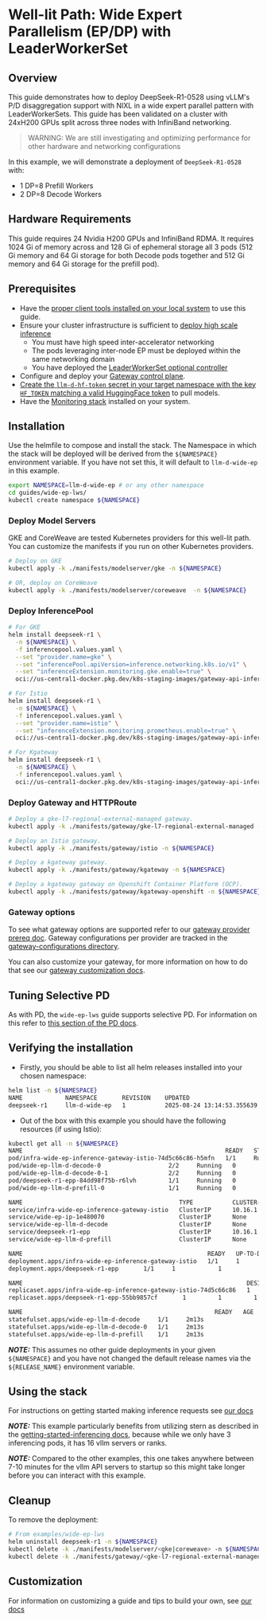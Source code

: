 # Well-lit Path: Wide Expert Parallelism (EP/DP) with LeaderWorkerSet

## Overview

This guide demonstrates how to deploy DeepSeek-R1-0528 using vLLM's P/D disaggregation support with NIXL in a wide expert parallel pattern with LeaderWorkerSets. This guide has been validated on a cluster with 24xH200 GPUs split across three nodes with InfiniBand networking.

> WARNING: We are still investigating and optimizing performance for other hardware and networking configurations

In this example, we will demonstrate a deployment of `DeepSeek-R1-0528` with:

- 1 DP=8 Prefill Workers
- 2 DP=8 Decode Workers

## Hardware Requirements

This guide requires 24 Nvidia H200 GPUs and InfiniBand RDMA. It requires 1024 Gi of memory across and 128 Gi of ephemeral storage all 3 pods (512 Gi memory and 64 Gi storage for both Decode pods together and 512 Gi memory and 64 Gi storage for the prefill pod).

## Prerequisites

- Have the [proper client tools installed on your local system](../prereq/client-setup/README.md) to use this guide.
- Ensure your cluster infrastructure is sufficient to [deploy high scale inference](../prereq/infrastructure/README.md)
  - You must have high speed inter-accelerator networking
  - The pods leveraging inter-node EP must be deployed within the same networking domain
  - You have deployed the [LeaderWorkerSet optional controller](../prereq/infrastructure/README.md#optional-install-leaderworkerset-for-multi-host-inference)
- Configure and deploy your [Gateway control plane](../prereq/gateway-provider/README.md).
- [Create the `llm-d-hf-token` secret in your target namespace with the key `HF_TOKEN` matching a valid HuggingFace token](../prereq/client-setup/README.md#huggingface-token) to pull models.
- Have the [Monitoring stack](../../docs/monitoring/README.md) installed on your system.

## Installation

Use the helmfile to compose and install the stack. The Namespace in which the stack will be deployed will be derived from the `${NAMESPACE}` environment variable. If you have not set this, it will default to `llm-d-wide-ep` in this example.

```bash
export NAMESPACE=llm-d-wide-ep # or any other namespace
cd guides/wide-ep-lws/
kubectl create namespace ${NAMESPACE}
```

### Deploy Model Servers

GKE and CoreWeave are tested Kubernetes providers for this well-lit path. You can customize the manifests if you run on other Kubernetes providers.

```bash
# Deploy on GKE
kubectl apply -k ./manifests/modelserver/gke -n ${NAMESPACE}

# OR, deploy on CoreWeave
kubectl apply -k ./manifests/modelserver/coreweave  -n ${NAMESPACE}
```

### Deploy InferencePool

```bash
# For GKE
helm install deepseek-r1 \
  -n ${NAMESPACE} \
  -f inferencepool.values.yaml \
  --set "provider.name=gke" \
  --set "inferencePool.apiVersion=inference.networking.k8s.io/v1" \
  --set "inferenceExtension.monitoring.gke.enable=true" \
  oci://us-central1-docker.pkg.dev/k8s-staging-images/gateway-api-inference-extension/charts/inferencepool --version v1.0.1

# For Istio
helm install deepseek-r1 \
  -n ${NAMESPACE} \
  -f inferencepool.values.yaml \
  --set "provider.name=istio" \
  --set "inferenceExtension.monitoring.prometheus.enable=true" \
  oci://us-central1-docker.pkg.dev/k8s-staging-images/gateway-api-inference-extension/charts/inferencepool --version v1.0.1

# For Kgateway
helm install deepseek-r1 \
  -n ${NAMESPACE} \
  -f inferencepool.values.yaml \
  oci://us-central1-docker.pkg.dev/k8s-staging-images/gateway-api-inference-extension/charts/inferencepool --version v1.0.1
```

### Deploy Gateway and HTTPRoute

```bash
# Deploy a gke-l7-regional-external-managed gateway.
kubectl apply -k ./manifests/gateway/gke-l7-regional-external-managed -n ${NAMESPACE}

# Deploy an Istio gateway.
kubectl apply -k ./manifests/gateway/istio -n ${NAMESPACE}

# Deploy a kgateway gateway.
kubectl apply -k ./manifests/gateway/kgateway -n ${NAMESPACE}

# Deploy a kgateway gateway on Openshift Container Platform (OCP).
kubectl apply -k ./manifests/gateway/kgateway-openshift -n ${NAMESPACE}
```

### Gateway options

To see what gateway options are supported refer to our [gateway provider prereq doc](../prereq/gateway-provider/README.md#supported-providers). Gateway configurations per provider are tracked in the [gateway-configurations directory](../prereq/gateway-provider/common-configurations/).

You can also customize your gateway, for more information on how to do that see our [gateway customization docs](../../docs/customizing-your-gateway.md).

## Tuning Selective PD

As with PD, the `wide-ep-lws` guide supports selective PD. For information on this refer to [this section of the PD docs](../pd-disaggregation/README.md#tuning-selective-pd).

## Verifying the installation

- Firstly, you should be able to list all helm releases installed into your chosen namespace:

```bash
helm list -n ${NAMESPACE}
NAME            NAMESPACE       REVISION    UPDATED                                 STATUS      CHART                       APP VERSION
deepseek-r1     llm-d-wide-ep   1           2025-08-24 13:14:53.355639 -0700 PDT    deployed    inferencepool-v1.0          v0.3.0
```

- Out of the box with this example you should have the following resources (if using Istio):

```bash
kubectl get all -n ${NAMESPACE}
NAME                                                         READY   STATUS    RESTARTS   AGE
pod/infra-wide-ep-inference-gateway-istio-74d5c66c86-h5mfn   1/1     Running   0          2m22s
pod/wide-ep-llm-d-decode-0                   2/2     Running   0          2m13s
pod/wide-ep-llm-d-decode-0-1                 2/2     Running   0          2m13s
pod/deepseek-r1-epp-84dd98f75b-r6lvh         1/1     Running   0          2m14s
pod/wide-ep-llm-d-prefill-0                  1/1     Running   0          2m13s

NAME                                            TYPE           CLUSTER-IP    EXTERNAL-IP   PORT(S)                        AGE
service/infra-wide-ep-inference-gateway-istio   ClusterIP      10.16.1.34    10.16.4.2     15021:30312/TCP,80:33662/TCP   2m22s
service/wide-ep-ip-1e480070                     ClusterIP      None          <none>        54321/TCP                      2d4h
service/wide-ep-llm-d-decode                    ClusterIP      None          <none>        <none>                         2m13s
service/deepseek-r1-epp                         ClusterIP      10.16.1.137   <none>        9002/TCP                       2d4h
service/wide-ep-llm-d-prefill                   ClusterIP      None          <none>        <none>                         2m13s

NAME                                                    READY   UP-TO-DATE   AVAILABLE   AGE
deployment.apps/infra-wide-ep-inference-gateway-istio   1/1     1            1           2m22s
deployment.apps/deepseek-r1-epp       1/1     1            1           2m14s

NAME                                                               DESIRED   CURRENT   READY   AGE
replicaset.apps/infra-wide-ep-inference-gateway-istio-74d5c66c86   1         1         1       2m22s
replicaset.apps/deepseek-r1-epp-55bb9857cf       1         1         1       2m14s

NAME                                                      READY   AGE
statefulset.apps/wide-ep-llm-d-decode     1/1     2m13s
statefulset.apps/wide-ep-llm-d-decode-0   1/1     2m13s
statefulset.apps/wide-ep-llm-d-prefill    1/1     2m13s
```

**_NOTE:_** This assumes no other guide deployments in your given `${NAMESPACE}` and you have not changed the default release names via the `${RELEASE_NAME}` environment variable.

## Using the stack

For instructions on getting started making inference requests see [our docs](../../docs/getting-started-inferencing.md)

**_NOTE:_** This example particularly benefits from utilizing stern as described in the [getting-started-inferencing docs](../../docs/getting-started-inferencing.md#following-logs-for-requests), because while we only have 3 inferencing pods, it has 16 vllm servers or ranks.

**_NOTE:_** Compared to the other examples, this one takes anywhere between 7-10 minutes for the vllm API servers to startup so this might take longer before you can interact with this example.

## Cleanup

To remove the deployment:

```bash
# From examples/wide-ep-lws
helm uninstall deepseek-r1 -n ${NAMESPACE}
kubectl delete -k ./manifests/modelserver/<gke|coreweave> -n ${NAMESPACE}
kubectl delete -k ./manifests/gateway/<gke-l7-regional-external-managed|istio|kgateway|kgateway-openshift> -n ${NAMESPACE}
```

## Customization

For information on customizing a guide and tips to build your own, see [our docs](../../docs/customizing-a-guide.md)
